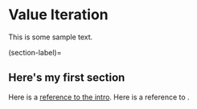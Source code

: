 # Value Iteration

This is some sample text.

(section-label)=
## Here's my first section

Here is a [reference to the intro](../intro.md). Here is a reference to [](section-label).